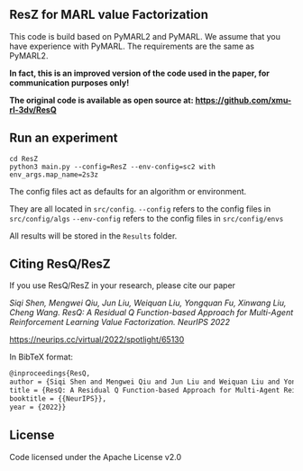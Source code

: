 
## ResZ for MARL value Factorization
This code is build based on PyMARL2 and PyMARL. We assume that you have experience with PyMARL.
The requirements are the same as PyMARL2.

**In fact, this is an improved version of the code used in the paper, for communication purposes only!**

**The original code is available as open source at: https://github.com/xmu-rl-3dv/ResQ**


## Run an experiment 


```shell
cd ResZ
python3 main.py --config=ResZ --env-config=sc2 with env_args.map_name=2s3z
```


The config files act as defaults for an algorithm or environment. 

They are all located in `src/config`.
`--config` refers to the config files in `src/config/algs`
`--env-config` refers to the config files in `src/config/envs`

All results will be stored in the `Results` folder.


## Citing ResQ/ResZ 

If you use ResQ/ResZ in your research, please cite our paper

*Siqi Shen, Mengwei Qiu, Jun Liu, Weiquan Liu, Yongquan Fu, Xinwang Liu, Cheng Wang. ResQ: A Residual Q Function-based Approach for Multi-Agent Reinforcement Learning Value Factorization. NeurIPS 2022*

https://neurips.cc/virtual/2022/spotlight/65130

In BibTeX format:

```tex
@inproceedings{ResQ, 
author = {Siqi Shen and Mengwei Qiu and Jun Liu and Weiquan Liu and Yongquan Fu and Xinwang Liu and Cheng Wang}, 
title = {ResQ: A Residual Q Function-based Approach for Multi-Agent Reinforcement Learning Value Factorization}, 
booktitle = {{NeurIPS}}, 
year = {2022}}
```

## License

Code licensed under the Apache License v2.0

